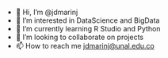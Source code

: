 - 👋 Hi, I’m @jdmarinj
- 👀 I’m interested in DataScience and BigData
- 🌱 I’m currently learning R Studio and Python
- 💞️ I’m looking to collaborate on projects
- 📫 How to reach me jdmarinj@unal.edu.co

<!---
jdmarinj/jdmarinj is a ✨ special ✨ repository because its `README.md` (this file) appears on your GitHub profile.
You can click the Preview link to take a look at your changes.
--->
